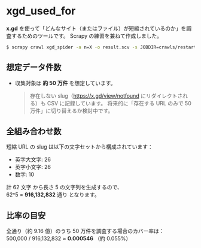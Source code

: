 # xgd_used_for

**x.gd** を使って「どんなサイト（またはファイル）が短縮されているのか」を調査するためのツールです。
Scrapy の練習を兼ねて作成しました。

```zsh
$ scrapy crawl xgd_spider -a n=X -o result.scv -s JOBDIR=crawls/restart-1
```

## 想定データ件数

- 収集対象は **約 50 万件** を想定しています。
  > 存在しない slug（<https://x.gd/view/notfound> にリダイレクトされる）も CSV に記録しています。
  > 将来的に「存在する URL のみで 50 万件」に切り替えるか検討中です。

## 全組み合わせ数

短縮 URL の slug は以下の文字セットから構成されています：

- 英字大文字: 26
- 英字小文字: 26
- 数字: 10

計 62 文字 から長さ 5 の文字列を生成するので、
<br>62^5 = **916,132,832** 通り
となります。

## 比率の目安

全通り（約 9.16 億）のうち 50 万件を調査する場合のカバー率は：
<br>500,000 / 916,132,832 ≈ **0.000546** （約 0.055%）
